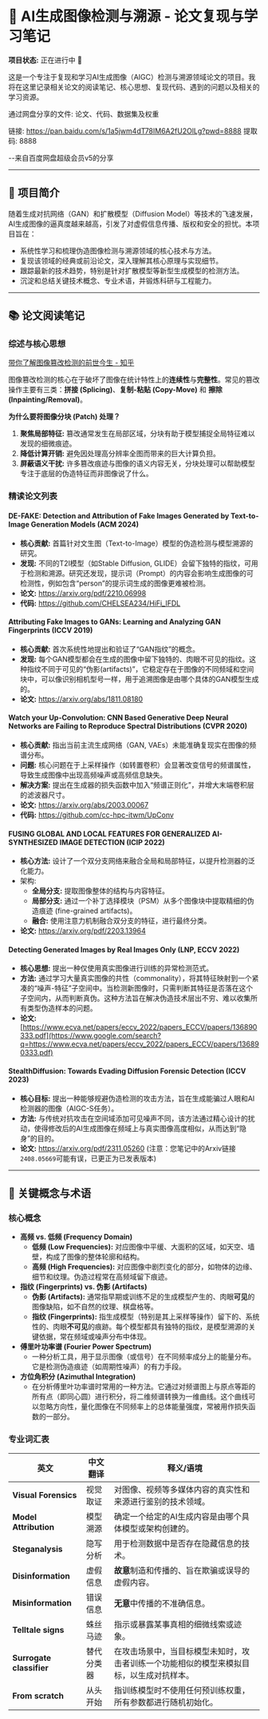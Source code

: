 # 📄 AI生成图像检测与溯源 - 论文复现与学习笔记

**项目状态:** 正在进行中 🚧

这是一个专注于复现和学习AI生成图像（AIGC）检测与溯源领域论文的项目。我将在这里记录相关论文的阅读笔记、核心思想、复现代码、遇到的问题以及相关的学习资源。

通过网盘分享的文件: 论文、代码、数据集及权重

链接: https://pan.baidu.com/s/1a5jwm4dT78IM6A2fU2OlLg?pwd=8888 提取码: 8888

--来自百度网盘超级会员v5的分享

------

## 🚀 项目简介

随着生成对抗网络（GAN）和扩散模型（Diffusion Model）等技术的飞速发展，AI生成图像的逼真度越来越高，引发了对虚假信息传播、版权和安全的担忧。本项目旨在：

- 系统性学习和梳理伪造图像检测与溯源领域的核心技术与方法。
- 复现该领域的经典或前沿论文，深入理解其核心原理与实现细节。
- 跟踪最新的技术趋势，特别是针对扩散模型等新型生成模型的检测方法。
- 沉淀和总结关键技术概念、专业术语，并锻炼科研与工程能力。

------

## 📚 论文阅读笔记

### 综述与核心思想

[带你了解图像篡改检测的前世今生 - 知乎](https://zhuanlan.zhihu.com/p/110093560)

图像篡改检测的核心在于破坏了图像在统计特性上的**连续性**与**完整性**。常见的篡改操作主要有三类：**拼接 (Splicing)**、**复制-粘贴 (Copy-Move)** 和 **擦除 (Inpainting/Removal)**。

**为什么要将图像分块 (Patch) 处理？**

1. **聚焦局部特征:** 篡改通常发生在局部区域，分块有助于模型捕捉全局特征难以发现的细微痕迹。
2. **降低计算开销:** 避免因处理高分辨率全图而带来的巨大计算负担。
3. **屏蔽语义干扰:** 许多篡改痕迹与图像的语义内容无关，分块处理可以帮助模型专注于底层的伪造特征而非图像说了什么。

### 精读论文列表

#### **DE-FAKE: Detection and Attribution of Fake Images Generated by Text-to-Image Generation Models (ACM 2024)**

- **核心贡献:** 首篇针对文生图（Text-to-Image）模型的伪造检测与模型溯源的研究。
- **发现:** 不同的T2I模型（如Stable Diffusion, GLIDE）会留下独特的指纹，可用于检测和溯源。研究还发现，提示词（Prompt）的内容会影响生成图像的可检测性，例如包含“person”的提示词生成的图像更难被检测。
- **论文:** https://arxiv.org/pdf/2210.06998
- **代码:** https://github.com/CHELSEA234/HiFi_IFDL

#### **Attributing Fake Images to GANs: Learning and Analyzing GAN Fingerprints (ICCV 2019)**

- **核心贡献:** 首次系统性地提出和验证了“GAN指纹”的概念。
- **发现:** 每个GAN模型都会在生成的图像中留下独特的、肉眼不可见的指纹。这种指纹不同于可见的“伪影(artifacts)”，它稳定存在于图像的不同频域和空间块中，可以像识别相机型号一样，用于追溯图像是由哪个具体的GAN模型生成的。
- **论文:** https://arxiv.org/abs/1811.08180

#### **Watch your Up-Convolution: CNN Based Generative Deep Neural Networks are Failing to Reproduce Spectral Distributions (CVPR 2020)**

- **核心贡献:** 指出当前主流生成网络（GAN, VAEs）未能准确复现实在图像的频谱分布。
- **问题:** 核心问题在于上采样操作（如转置卷积）会显著改变信号的频谱属性，导致生成图像中出现高频噪声或高频信息缺失。
- **解决方案:** 提出在生成器的损失函数中加入“频谱正则化”，并增大末端卷积层的滤波器尺寸。
- **论文:** https://arxiv.org/abs/2003.00067
- **代码:** https://github.com/cc-hpc-itwm/UpConv

#### **FUSING GLOBAL AND LOCAL FEATURES FOR GENERALIZED AI-SYNTHESIZED IMAGE DETECTION (ICIP 2022)**

- **核心方法:** 设计了一个双分支网络来融合全局和局部特征，以提升检测器的泛化能力。
- 架构:
  - **全局分支:** 提取图像整体的结构与内容特征。
  - **局部分支:** 通过一个补丁选择模块（PSM）从多个图像块中提取精细的伪造痕迹 (fine-grained artifacts)。
  - **融合:** 使用注意力机制融合双分支的特征，进行最终分类。
- **论文:** https://arxiv.org/pdf/2203.13964

#### **Detecting Generated Images by Real Images Only (LNP, ECCV 2022)**

- **核心思想:** 提出一种仅使用真实图像进行训练的异常检测范式。
- **方法:** 通过学习大量真实图像的共性（commonality），将其特征映射到一个紧凑的“噪声-特征”子空间中。当检测新图像时，只需判断其特征是否落在这个子空间内，从而判断真伪。这种方法旨在解决伪造技术层出不穷、难以收集所有类型伪造样本的问题。
- **论文:** [https://www.ecva.net/papers/eccv_2022/papers_ECCV/papers/136890333.pdf](https://www.google.com/search?q=https://www.ecva.net/papers/eccv_2022/papers_ECCV/papers/136890333.pdf)

#### **StealthDiffusion: Towards Evading Diffusion Forensic Detection (ICCV 2023)**

- **核心目标:** 提出一种能够规避伪造检测的攻击方法，旨在生成能骗过人眼和AI检测器的图像（AIGC-S任务）。
- **方法:** 与传统对抗攻击在空间域添加可见噪声不同，该方法通过精心设计的扰动，使得修改后的AI生成图像在频域上与真实图像高度相似，从而达到“隐身”的目的。
- **论文:** https://arxiv.org/pdf/2311.05260 (注意：您笔记中的Arxiv链接`2408.05669`可能有误，已更正为已发表版本)

------

## 🔑 关键概念与术语

### 核心概念

- **高频 vs. 低频 (Frequency Domain)**
  - **低频 (Low Frequencies):** 对应图像中平缓、大面积的区域，如天空、墙壁，构成了图像的整体轮廓和结构。
  - **高频 (High Frequencies):** 对应图像中剧烈变化的部分，如物体的边缘、细节和纹理。伪造过程常在高频域留下痕迹。
- **指纹 (Fingerprints) vs. 伪影 (Artifacts)**
  - **伪影 (Artifacts):** 通常指早期或训练不足的生成模型产生的、肉眼**可见**的图像缺陷，如不自然的纹理、棋盘格等。
  - **指纹 (Fingerprints):** 指生成模型（特别是其上采样等操作）留下的、系统性的、肉眼**不可见**的痕跡。每个模型都具有独特的指纹，是模型溯源的关键依据，常在频域或噪声分布中体现。
- **傅里叶功率谱 (Fourier Power Spectrum)**
  - 一种分析工具，用于显示图像（或信号）在不同频率成分上的能量分布。它是检测伪造痕迹（如周期性噪声）的有力手段。
- **方位角积分 (Azimuthal Integration)**
  - 在分析傅里叶功率谱时常用的一种方法。它通过对频谱图上与原点等距的所有点（即同心圆）进行积分，将二维频谱转换为一维曲线。这个曲线可以忽略方向性，量化图像在不同频率上的总体能量强度，常被用作损失函数的一部分。

### 专业词汇表

| **英文**                 | **中文翻译** | **释义/语境**                                                |
| ------------------------ | ------------ | ------------------------------------------------------------ |
| **Visual Forensics**     | 视觉取证     | 对图像、视频等多媒体内容的真实性和来源进行鉴别的技术领域。   |
| **Model Attribution**    | 模型溯源     | 确定一个给定的AI生成内容是由哪个具体模型或架构创建的。       |
| **Steganalysis**         | 隐写分析     | 用于检测数据中是否存在隐藏信息的技术。                       |
| **Disinformation**       | 虚假信息     | **故意**制造和传播的、旨在欺骗或误导的虚假内容。             |
| **Misinformation**       | 错误信息     | **无意**中传播的不准确信息。                                 |
| **Telltale signs**       | 蛛丝马迹     | 指示或暴露某事真相的细微线索或迹象。                         |
| **Surrogate classifier** | 替代分类器   | 在攻击场景中，当目标模型未知时，攻击者训练一个功能相似的模型来模拟目标，以生成对抗样本。 |
| **From scratch**         | 从头开始     | 指训练模型时不使用任何预训练权重，所有参数都进行随机初始化。 |
